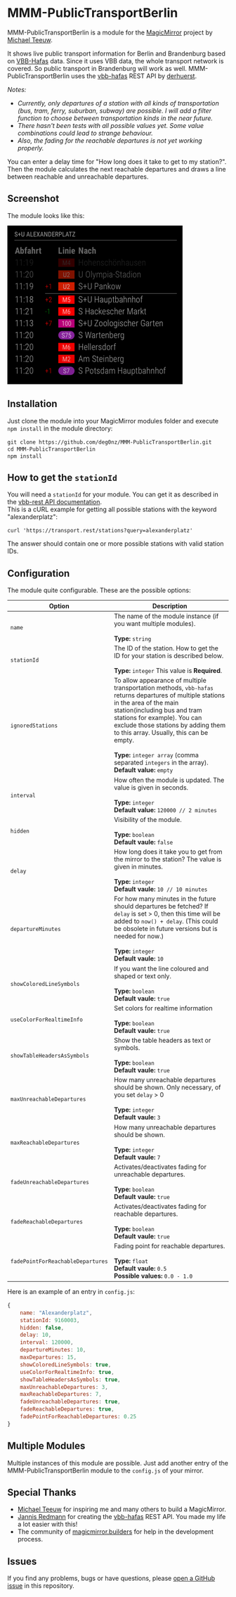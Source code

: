 # MMM-PublicTransportBerlin

MMM-PublicTransportBerlin is a module for the [MagicMirror](https://github.com/MichMich/MagicMirror) project by 
[Michael Teeuw](https://github.com/MichMich).

It shows live public transport information for Berlin and Brandenburg based on [VBB-Hafas](http://www.hafas.de/company/referenzen/vbb) data.
Since it uses VBB data, the whole transport network is covered. So public transport in Brandenburg will work as well. 
MMM-PublicTransportBerlin uses the [vbb-hafas](https://github.com/derhuerst/vbb-hafas) REST API by [derhuerst](https://github.com/derhuerst).

*Notes:*
* *Currently, only departures of a station with all kinds of transportation (bus, tram, ferry, suburban, subway) are possible. 
I will add a filter function to choose between transportation kinds in the near future.*   
* *There hasn't been tests with all possible values yet. Some value combinations could lead to strange behaviour.*
* *Also, the fading for the reachable departures is not yet working properly.*

You can enter a delay time for "How long does it take to get to my station?". 
Then the module calculates the next reachable departures and draws a line between reachable and unreachable departures.

## Screenshot

The module looks like this:

![Example for Alexanderplatz with time delay](img/MMM-PublicTransport_screenshot.png)

## Installation

Just clone the module into your MagicMirror modules folder and execute `npm install` in the module directory:

```
git clone https://github.com/deg0nz/MMM-PublicTransportBerlin.git
cd MMM-PublicTransportBerlin
npm install
```

## How to get the `stationId`

You will need a `stationId` for your module. You can get it as described in the [vbb-rest API documentation](https://github.com/derhuerst/vbb-rest/blob/21930eb2442ecdc8888e70d024391be29264f33f/docs/index.md).    
This is a cURL example for getting all possible stations with the keyword "alexanderplatz":

```
curl 'https://transport.rest/stations?query=alexanderplatz'
```

The answer should contain one or more possible stations with valid station IDs.

## Configuration

The module quite configurable. These are the possible options:

|Option|Description|
|---|---|
|`name`|The name of the module instance (if you want multiple modules).<br><br>**Type:** `string`<br>|
|`stationId`|The ID of the station. How to get the ID for your station is described below.<br><br>**Type:** `integer` This value is **Required**.|
|`ignoredStations`|To allow appearance of multiple transportation methods, `vbb-hafas` returns departures of multiple stations in the area of the main station(including bus and tram stations for example). You can exclude those stations by adding them to this array. Usually, this can be empty.<br><br>**Type:** `integer array` (comma separated `integers` in the array).<br>**Default value:** `empty`|
|`interval`|How often the module is updated. The value is given in seconds.<br><br>**Type:** `integer`<br>**Default value:** `120000 // 2 minutes`|
|`hidden`|Visibility of the module.<br><br>**Type:** `boolean`<br>**Default vaule:** `false`|
|`delay`|How long does it take you to get from the mirror to the station? The value is given in minutes.<br><br>**Type:** `integer`<br>**Default vaule:** `10 // 10 minutes`|
|`departureMinutes`|For how many minutes in the future should departures be fetched? If `delay` is set > 0, then this time will be added to `now() + delay`. (This could be obsolete in future versions but is needed for now.)<br><br>**Type:** `integer`<br>**Default vaule:** `10`|
|`showColoredLineSymbols`|If you want the line coloured and shaped or text only.<br><br>**Type:** `boolean`<br>**Default vaule:** `true`|
|`useColorForRealtimeInfo`|Set colors for realtime information<br><br>**Type:** `boolean`<br>**Default vaule:** `true`|
|`showTableHeadersAsSymbols`|Show the table headers as text or symbols.<br><br>**Type:** `boolean`<br>**Default vaule:** `true`|
|`maxUnreachableDepartures`|How many unreachable departures should be shown. Only necessary, of you set `delay` > 0<br><br>**Type:** `integer`<br>**Default vaule:** `3`|
|`maxReachableDepartures`|How many unreachable departures should be shown.<br><br>**Type:** `integer`<br>**Default vaule:** `7`|
|`fadeUnreachableDepartures`|Activates/deactivates fading for unreachable departures.<br><br>**Type:** `boolean`<br>**Default vaule:** `true`|
|`fadeReachableDepartures`|Activates/deactivates fading for reachable departures.<br><br>**Type:** `boolean`<br>**Default vaule:** `true`|
|`fadePointForReachableDepartures`|Fading point for reachable departures.<br><br>**Type:** `float`<br>**Default vaule:** `0.5` <br>**Possible values:** `0.0 - 1.0`|

Here is an example of an entry in `config.js`:

``` JavaScript
{
    name: "Alexanderplatz",
    stationId: 9160003,
    hidden: false,
    delay: 10,
    interval: 120000,
    departureMinutes: 10,          
    maxDepartures: 15,              
    showColoredLineSymbols: true,  
    useColorForRealtimeInfo: true,
    showTableHeadersAsSymbols: true,
    maxUnreachableDepartures: 3,    
    maxReachableDepartures: 7,
    fadeUnreachableDepartures: true,
    fadeReachableDepartures: true,
    fadePointForReachableDepartures: 0.25
}
```

## Multiple Modules

Multiple instances of this module are possible. Just add another entry of the MMM-PublicTransportBerlin module to the `config.js` of your mirror.

## Special Thanks

* [Michael Teeuw](https://github.com/MichMich) for inspiring me and many others to build a MagicMirror.
* [Jannis Redmann](https://github.com/derhuerst) for creating the [vbb-hafas](https://github.com/derhuerst/vbb-hafas) REST API. 
You made my life a lot easier with this!
* The community of [magicmirror.builders](https://magicmirror.builders) for help in the development process.

## Issues

If you find any problems, bugs or have questions, please [open a GitHub issue](https://github.com/deg0nz/MMM-PublicTransportBerlin/issues) in this repository.
